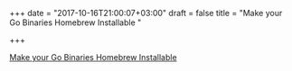 +++
date = "2017-10-16T21:00:07+03:00"
draft = false
title = "Make your Go Binaries Homebrew Installable  "

+++

<p><a href="https://kev.inburke.com/kevin/install-homebrew-go/?reddit">Make your Go Binaries Homebrew Installable  </a></p>
